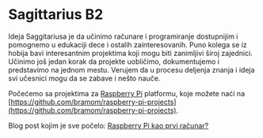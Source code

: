 # Sagittarius B2

Ideja Saggitariusa je da učinimo računare i programiranje dostupnijim i pomognemo u edukaciji dece i ostalih zainteresovanih. Puno kolega se iz hobija bavi interesantnim projektima koji mogu biti zanimljivi široj zajednici. Učinimo još jedan korak da projekte uobličimo, dokumentujemo i predstavimo na jednom mestu. Verujem da u procesu deljenja znanja i ideja svi učesnici mogu da se zabave i nešto nauče.

Počećemo sa projektima za [Raspberry Pi](https://www.raspberrypi.org/) platformu, koje možete naći na [https://github.com/bramom/raspberry-pi-projects](https://github.com/bramom/raspberry-pi-projects).

Blog post kojim je sve počelo: [Raspberry Pi kao prvi računar?](http://bug.rs/2019/01/raspberry-pi-kao-prvi-racunar/)
